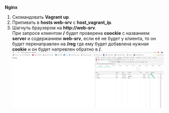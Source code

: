 **Nginx**

1. Скомандовать **Vagrant up**.
2. Припивать в **hosts web-srv** с **host_vagrant_ip**.
3. Шагнуть браузером на **http://web-srv**.  \
При запросе клиентом **/** будет проверена **coockie** с названием **server** и содержанием **web-srv**, если её не будет у клиента, то он будет перенаправлен на **/reg** где ему будет добавлена нужная **cookie** и он будет напревлен обратно в **/**.
![alt text](https://github.com/masya-dm/otus-linux/blob/master/26.nginx/returns.jpg)